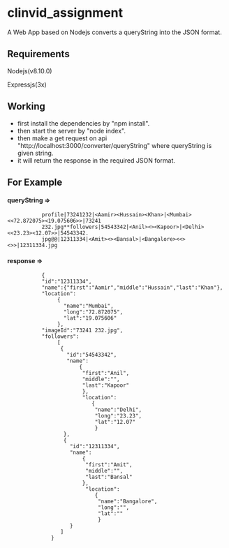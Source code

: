 # clinvid_assignment
A Web App based on Nodejs converts a queryString into the JSON format.

## Requirements
Nodejs(v8.10.0)

Expressjs(3x)

## Working 
* first install the dependencies by "npm install".
* then start the server by "node index".
* then make a get request on api "http://localhost:3000/converter/queryString" where queryString is given string.
* it will return the response in the required JSON format.

## For Example
#### queryString => 
               profile|73241232|<Aamir><Hussain><Khan>|<Mumbai><<72.872075><19.075606>>|73241
               232.jpg**followers|54543342|<Anil><><Kapoor>|<Delhi><<23.23><12.07>>|54543342.
               jpg@@|12311334|<Amit><><Bansal>|<Bangalore><<><>>|12311334.jpg

#### response => 
               {
               "id":"12311334",
               "name":{"first":"Aamir","middle":"Hussain","last":"Khan"},
               "location":
                    {
                      "name":"Mumbai",
                      "long":"72.872075",
                      "lat":"19.075606"
                    },
               "imageId":"73241 232.jpg",
               "followers":
                    [
                     {
                       "id":"54543342",
                       "name":
                           {
                            "first":"Anil",
                            "middle":"",
                            "last":"Kapoor"
                            },
                            "location":
                               {
                                "name":"Delhi",
                                "long":"23.23",
                                "lat":"12.07"
                                }
                      },
                      {
                        "id":"12311334",
                        "name":
                            {
                             "first":"Amit",
                             "middle":"",
                             "last":"Bansal"
                            },
                             "location":
                                {
                                 "name":"Bangalore",
                                 "long":"",
                                 "lat":""
                                 }
                        }
                     ]
                  }
               
